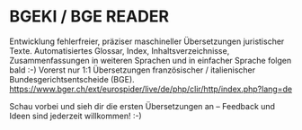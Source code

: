  # BGEKI / BGE READER

Entwicklung fehlerfreier, präziser maschineller Übersetzungen juristischer Texte. 
Automatisiertes Glossar, Index, Inhaltsverzeichnisse, Zusammenfassungen in weiteren Sprachen und in einfacher Sprache folgen bald :-) 
Vorerst nur 1:1 Übersetzungen französischer / italienischer Bundesgerichtsentscheide (BGE).  
https://www.bger.ch/ext/eurospider/live/de/php/clir/http/index.php?lang=de

Schau vorbei und sieh dir die ersten Übersetzungen an – Feedback und Ideen sind jederzeit willkommen! :-)



